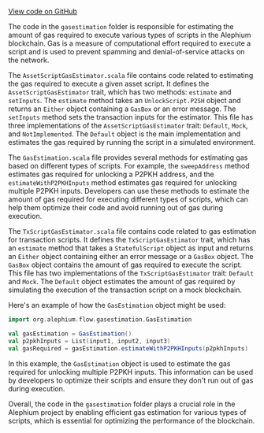 [View code on GitHub](https://github.com/alephium/alephium/.autodoc/docs/json/flow/src/main/scala/org/alephium/flow/gasestimation)

The code in the `gasestimation` folder is responsible for estimating the amount of gas required to execute various types of scripts in the Alephium blockchain. Gas is a measure of computational effort required to execute a script and is used to prevent spamming and denial-of-service attacks on the network.

The `AssetScriptGasEstimator.scala` file contains code related to estimating the gas required to execute a given asset script. It defines the `AssetScriptGasEstimator` trait, which has two methods: `estimate` and `setInputs`. The `estimate` method takes an `UnlockScript.P2SH` object and returns an `Either` object containing a `GasBox` or an error message. The `setInputs` method sets the transaction inputs for the estimator. This file has three implementations of the `AssetScriptGasEstimator` trait: `Default`, `Mock`, and `NotImplemented`. The `Default` object is the main implementation and estimates the gas required by running the script in a simulated environment.

The `GasEstimation.scala` file provides several methods for estimating gas based on different types of scripts. For example, the `sweepAddress` method estimates gas required for unlocking a P2PKH address, and the `estimateWithP2PKHInputs` method estimates gas required for unlocking multiple P2PKH inputs. Developers can use these methods to estimate the amount of gas required for executing different types of scripts, which can help them optimize their code and avoid running out of gas during execution.

The `TxScriptGasEstimator.scala` file contains code related to gas estimation for transaction scripts. It defines the `TxScriptGasEstimator` trait, which has an `estimate` method that takes a `StatefulScript` object as input and returns an `Either` object containing either an error message or a `GasBox` object. The `GasBox` object contains the amount of gas required to execute the script. This file has two implementations of the `TxScriptGasEstimator` trait: `Default` and `Mock`. The `Default` object estimates the amount of gas required by simulating the execution of the transaction script on a mock blockchain.

Here's an example of how the `GasEstimation` object might be used:

```scala
import org.alephium.flow.gasestimation.GasEstimation

val gasEstimation = GasEstimation()
val p2pkhInputs = List(input1, input2, input3)
val gasRequired = gasEstimation.estimateWithP2PKHInputs(p2pkhInputs)
```

In this example, the `GasEstimation` object is used to estimate the gas required for unlocking multiple P2PKH inputs. This information can be used by developers to optimize their scripts and ensure they don't run out of gas during execution.

Overall, the code in the `gasestimation` folder plays a crucial role in the Alephium project by enabling efficient gas estimation for various types of scripts, which is essential for optimizing the performance of the blockchain.
